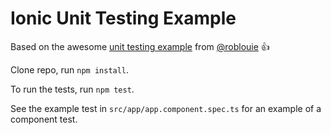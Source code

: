 Ionic Unit Testing Example
=====================

Based on the awesome [unit testing example](https://github.com/roblouie/unit-testing-demo) from [@roblouie](https://github.com/roblouie/) :thumbsup:

Clone repo, run `npm install`.

To run the tests, run `npm test`.

See the example test in `src/app/app.component.spec.ts` for an example of a component test.
